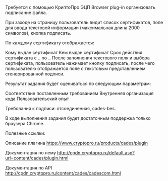 Требуется с помощью КриптоПро ЭЦП Browser plug-in организовать
подписание файла.

При заходе на страницу пользователь видит список сертификатов, поле
для ввода текстовой информации (максимальная длина 2000 символов),
кнопка подписать.

По каждому сертификату отображается:

Кому выдан сертификат
Кем выдан сертификат
Срок действия сертификата с .. по ..
После заполнения текстового поля и выбора сертификата, пользователь
нажимает кнопку подписать, после чего пользователю отображается поле с
текстовым представлением сгенерированной подписи.



Результат задания будет оцениваться по следующим параметрам:

Соответствие поставленным требованиям
Внутренняя организация кода
Пользовательский опыт


Требования к подписи: отсоединенная, cades-bes.

В ходе выполнения задания будет достаточным поддержка только браузера Chrome.



Полезные ссылки:

Описание плагина https://www.cryptopro.ru/products/cades/plugin

Документация по нему
http://cpdn.cryptopro.ru/default.asp?url=content/cades/plugin.html

Документация по API http://cpdn.cryptopro.ru/content/cades/cadescom.html
